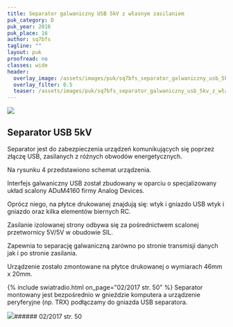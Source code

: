 ```yaml
---
title: Separator galwaniczny USB 5kV z własnym zasilaniem
puk_category: D
puk_year: 2016
puk_place: 16
author: sq7bfs
tagline: ""
layout: puk
proofread: no
classes: wide
header:
  overlay_image: /assets/images/puk/sq7bfs_separator_galwaniczny_usb_5kv_z_własnym_zasilaniem.jpg
  overlay_filter: 0.5
  teaser: /assets/images/puk/sq7bfs_separator_galwaniczny_usb_5kv_z_własnym_zasilaniem.jpg
---
```






 



![](assets/data/img/projects/2016-16-0.jpg) 



Separator USB 5kV
-----------------





 Separator jest do zabezpieczenia urządzeń komunikujących się poprzez złączę USB, zasilanych z różnych obwodów energetycznych.






 Na rysunku 4 przedstawiono schemat urządzenia.






 Interfejs galwaniczny USB został zbudowany w oparciu o specjalizowany układ scalony ADuM4160 firmy Analog Devices.

 Oprócz niego, na płytce drukowanej znajdują się: wtyk i gniazdo USB wtyk i gniazdo oraz kilka elementów biernych RC.

 Zasilanie izolowanej strony odbywa się za pośrednictwem scalonej przetwornicy 5V/5V w obudowie SIL.

 Zapewnia to separację galwaniczną zarówno po stronie transmisji danych jak i po stronie zasilania.



 Urządzenie zostało zmontowane na płytce drukowanej o wymiarach 46mm x 20mm.





{% include swiatradio.html on_page="02/2017 str. 50" %}
 Separator montowany jest bezpośrednio w gnieździe komputera a urządzenie peryferyjne (np. TRX) podłączamy do gniazda USB separatora.









![](assets/img/logo/sr_logo_s.jpg)###### 02/2017 str. 50

 





 


